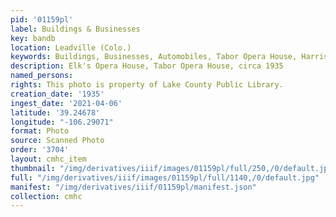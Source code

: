 ```yaml
---
pid: '01159pl'
label: Buildings & Businesses
key: bandb
location: Leadville (Colo.)
keywords: Buildings, Businesses, Automobiles, Tabor Opera House, Harrison Avenue
description: Elk's Opera House, Tabor Opera House, circa 1935
named_persons: 
rights: This photo is property of Lake County Public Library.
creation_date: '1935'
ingest_date: '2021-04-06'
latitude: '39.24678'
longitude: "-106.29071"
format: Photo
source: Scanned Photo
order: '3704'
layout: cmhc_item
thumbnail: "/img/derivatives/iiif/images/01159pl/full/250,/0/default.jpg"
full: "/img/derivatives/iiif/images/01159pl/full/1140,/0/default.jpg"
manifest: "/img/derivatives/iiif/01159pl/manifest.json"
collection: cmhc
---
```

